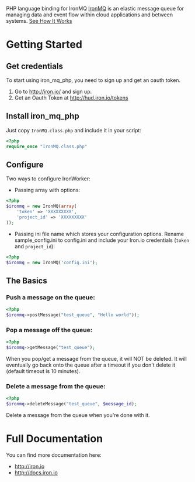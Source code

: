 PHP language binding for IronMQ
[IronMQ](http://www.iron.io/products/mq) is an elastic message queue for managing data and event flow within cloud applications and between systems.
[See How It Works](http://www.iron.io/products/mq/how)

# Getting Started

## Get credentials

To start using iron_mq_php, you need to sign up and get an oauth token.

1. Go to http://iron.io/ and sign up.
2. Get an Oauth Token at http://hud.iron.io/tokens

## Install iron_mq_php
Just copy `IronMQ.class.php` and include it in your script:

```php
<?php
require_once "IronMQ.class.php"
```
## Configure
Two ways to configure IronWorker:

* Passing array with options:

```php
<?php
$ironmq = new IronMQ(array(
    'token' => 'XXXXXXXXX',
    'project_id' => 'XXXXXXXXX'
));
```
* Passing ini file name which stores your configuration options. Rename sample_config.ini to config.ini and include your Iron.io credentials (`token` and `project_id`):

```php
<?php
$ironmq = new IronMQ('config.ini');
```

## The Basics

### **Push** a message on the queue:

```php
<?php
$ironmq->postMessage("test_queue", "Hello world"));
```

### **Pop** a message off the queue:
```php
<?php
$ironmq->getMessage("test_queue");
```
When you pop/get a message from the queue, it will NOT be deleted. It will eventually go back onto the queue after
a timeout if you don't delete it (default timeout is 10 minutes).
### **Delete** a message from the queue:
```php
<?php
$ironmq->deleteMessage("test_queue", $message_id);
```
Delete a message from the queue when you're done with it.


# Full Documentation

You can find more documentation here:

* http://iron.io
* http://docs.iron.io
